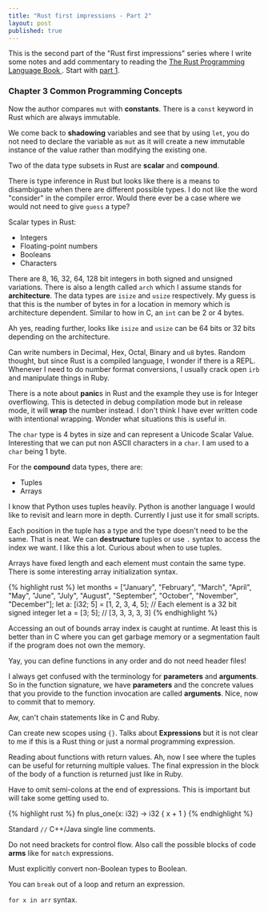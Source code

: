 ```yaml
---
title: "Rust first impressions - Part 2"
layout: post
published: true
---
```


This is the second part of the "Rust first impressions" series where I write some notes and add commentary to reading the [The Rust Programming Language Book ](https://doc.rust-lang.org/stable/book/). Start with [part 1](/2020/07/11/rust-first-impressions.html).

### Chapter 3 Common Programming Concepts

Now the author compares `mut` with **constants**. There is a `const` keyword in Rust which are always immutable.

We come back to **shadowing** variables and see that by using `let`, you do not need to declare the variable as `mut` as it will create a new immutable instance of the value rather than modifying the existing one.

Two of the data type subsets in Rust are **scalar** and **compound**.

There is type inference in Rust but looks like there is a means to disambiguate when there are different possible types. I do not like the word "consider" in the compiler error. Would there ever be a case where we would not need to give `guess` a type?

Scalar types in Rust:

* Integers
* Floating-point numbers
* Booleans
* Characters

There are 8, 16, 32, 64, 128 bit integers in both signed and unsigned variations. There is also a length called `arch` which I assume stands for **architecture**. The data types are `isize` and `usize` respectively. My guess is that this is the number of bytes in for a location in memory which is architecture dependent. Similar to how in C, an `int` can be 2 or 4 bytes.

Ah yes, reading further, looks like `isize` and `usize` can be 64 bits or 32 bits depending on the architecture.

Can write numbers in Decimal, Hex, Octal, Binary and `u8` bytes. Random thought, but since Rust is a compiled language, I wonder if there is a REPL. Whenever I need to do number format conversions, I usually crack open `irb` and manipulate things in Ruby.

There is a note about **panic**s in Rust and the example they use is for Integer overflowing. This is detected in debug compilation mode but in release mode, it will **wrap** the number instead. I don't think I have ever written code with intentional wrapping. Wonder what situations this is useful in.

The `char` type is 4 bytes in size and can represent a Unicode Scalar Value. Interesting that we can put non ASCII characters in a `char`. I am used to a `char` being 1 byte.

For the **compound** data types, there are:

* Tuples
* Arrays

I know that Python uses tuples heavily. Python is another language I would like to revisit and learn more in depth. Currently I just use it for small scripts.

Each position in the tuple has a type and the type doesn't need to be the same. That is neat. We can **destructure** tuples or use `.` syntax to access the index we want. I like this a lot. Curious about when to use tuples.

Arrays have fixed length and each element must contain the same type. There is some interesting array initialization syntax.

{% highlight rust %}
let months = ["January", "February", "March", "April", "May", "June", "July",
              "August", "September", "October", "November", "December"];
let a: [i32; 5] = [1, 2, 3, 4, 5]; // Each element is a 32 bit signed integer
let a = [3; 5]; // [3, 3, 3, 3, 3]
{% endhighlight %}

Accessing an out of bounds array index is caught at runtime. At least this is better than in C where you can get garbage memory or a segmentation fault if the program does not own the memory.

Yay, you can define functions in any order and do not need header files!

I always get confused with the terminology for **parameters** and **arguments**. So in the function signature, we have **parameters** and the concrete values that you provide to the function invocation are called **arguments**. Nice, now to commit that to memory.

Aw, can't chain statements like in C and Ruby.

Can create new scopes using `{}`. Talks about **Expressions** but it is not clear to me if this is a Rust thing or just a normal programming expression.

Reading about functions with return values. Ah, now I see where the tuples can be useful for returning multiple values. The final expression in the block of the body of a function is returned just like in Ruby.

Have to omit semi-colons at the end of expressions. This is important but will take some getting used to.

{% highlight rust %}
fn plus_one(x: i32) -> i32 {
  x + 1
}
{% endhighlight %}

Standard `//` C++/Java single line comments.

Do not need brackets for control flow. Also call the possible blocks of code **arms** like for `match` expressions.

Must explicitly convert non-Boolean types to Boolean.

You can `break` out of a loop and return an expression.

`for x in arr` syntax.

